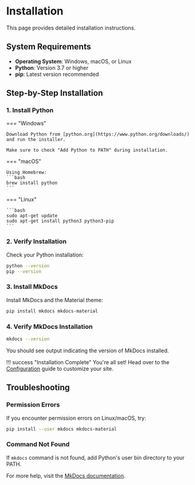 # Installation

This page provides detailed installation instructions.

## System Requirements

- **Operating System**: Windows, macOS, or Linux
- **Python**: Version 3.7 or higher
- **pip**: Latest version recommended

## Step-by-Step Installation

### 1. Install Python

=== "Windows"

    Download Python from [python.org](https://www.python.org/downloads/) and run the installer.

    Make sure to check "Add Python to PATH" during installation.

=== "macOS"

    Using Homebrew:
    ```bash
    brew install python
    ```

=== "Linux"

    ```bash
    sudo apt-get update
    sudo apt-get install python3 python3-pip
    ```

### 2. Verify Installation

Check your Python installation:

```bash
python --version
pip --version
```

### 3. Install MkDocs

Install MkDocs and the Material theme:

```bash
pip install mkdocs mkdocs-material
```

### 4. Verify MkDocs Installation

```bash
mkdocs --version
```

You should see output indicating the version of MkDocs installed.

!!! success "Installation Complete"
    You're all set! Head over to the [Configuration](configuration.md) guide to customize your site.

## Troubleshooting

### Permission Errors

If you encounter permission errors on Linux/macOS, try:

```bash
pip install --user mkdocs mkdocs-material
```

### Command Not Found

If `mkdocs` command is not found, add Python's user bin directory to your PATH.

For more help, visit the [MkDocs documentation](https://www.mkdocs.org/).
